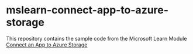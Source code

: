 # mslearn-connect-app-to-azure-storage
This repository contains the sample code from the Microsoft Learn Module [Connect an App to Azure Storage](https://docs.microsoft.com/en-us/learn/modules/connect-an-app-to-azure-storage/)

